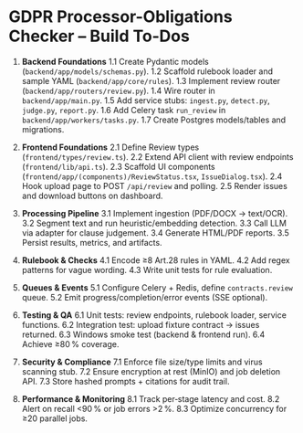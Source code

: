 # GDPR Processor-Obligations Checker – Build To‑Dos

1. **Backend Foundations**
   1.1 Create Pydantic models (`backend/app/models/schemas.py`).
   1.2 Scaffold rulebook loader and sample YAML (`backend/app/core/rules`).
   1.3 Implement review router (`backend/app/routers/review.py`).
   1.4 Wire router in `backend/app/main.py`.
   1.5 Add service stubs: `ingest.py`, `detect.py`, `judge.py`, `report.py`.
   1.6 Add Celery task `run_review` in `backend/app/workers/tasks.py`.
   1.7 Create Postgres models/tables and migrations.

2. **Frontend Foundations**
   2.1 Define Review types (`frontend/types/review.ts`).
   2.2 Extend API client with review endpoints (`frontend/lib/api.ts`).
   2.3 Scaffold UI components (`frontend/app/(components)/ReviewStatus.tsx`, `IssueDialog.tsx`).
   2.4 Hook upload page to POST `/api/review` and polling.
   2.5 Render issues and download buttons on dashboard.

3. **Processing Pipeline**
   3.1 Implement ingestion (PDF/DOCX → text/OCR).
   3.2 Segment text and run heuristic/embedding detection.
   3.3 Call LLM via adapter for clause judgement.
   3.4 Generate HTML/PDF reports.
   3.5 Persist results, metrics, and artifacts.

4. **Rulebook & Checks**
   4.1 Encode ≥8 Art.28 rules in YAML.
   4.2 Add regex patterns for vague wording.
   4.3 Write unit tests for rule evaluation.

5. **Queues & Events**
   5.1 Configure Celery + Redis, define `contracts.review` queue.
   5.2 Emit progress/completion/error events (SSE optional).

6. **Testing & QA**
   6.1 Unit tests: review endpoints, rulebook loader, service functions.
   6.2 Integration test: upload fixture contract → issues returned.
   6.3 Windows smoke test (backend & frontend run).
   6.4 Achieve ≥80 % coverage.

7. **Security & Compliance**
   7.1 Enforce file size/type limits and virus scanning stub.
   7.2 Ensure encryption at rest (MinIO) and job deletion API.
   7.3 Store hashed prompts + citations for audit trail.

8. **Performance & Monitoring**
   8.1 Track per‑stage latency and cost.
   8.2 Alert on recall <90 % or job errors >2 %.
   8.3 Optimize concurrency for ≥20 parallel jobs.

